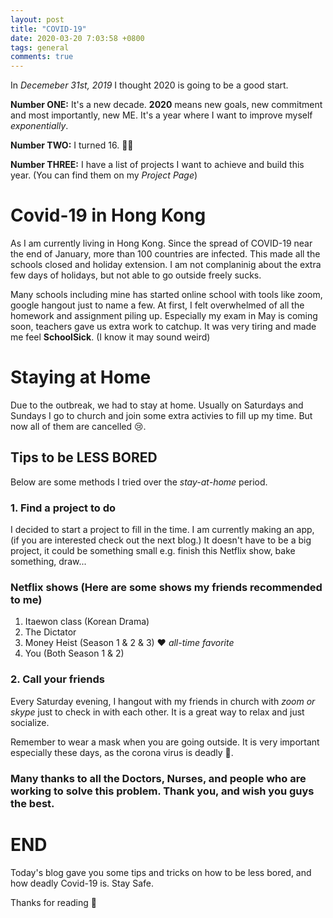 ```yaml
---
layout: post
title: "COVID-19"
date: 2020-03-20 7:03:58 +0800
tags: general
comments: true
---
```


In _Decemeber 31st, 2019_ I thought 2020 is going to be a good start.

**Number ONE:** It's a new decade. **2020** means new goals, new commitment and most importantly, new ME. It's a year where I want to improve myself _exponentially_.

**Number TWO:** I turned 16. 🎂🎉

**Number THREE:** I have a list of projects I want to achieve and build this year. (You can find them on my _Project Page_)

# Covid-19 in Hong Kong

As I am currently living in Hong Kong. Since the spread of COVID-19 near the end of January, more than 100 countries are infected. This made all the schools closed and holiday extension. I am not complaninig about the extra few days of holidays, but not able to go outside freely sucks.

Many schools including mine has started online school with tools like zoom, google hangout just to name a few. At first, I felt overwhelmed of all the homework and assignment piling up. Especially my exam in May is coming soon, teachers gave us extra work to catchup. It was very tiring and made me feel **SchoolSick**. (I know it may sound weird)

# Staying at Home

Due to the outbreak, we had to stay at home. Usually on Saturdays and Sundays I go to church and join some extra activies to fill up my time. But now all of them are cancelled 😢.

## Tips to be LESS BORED

Below are some methods I tried over the _stay-at-home_ period.

### 1. Find a project to do

I decided to start a project to fill in the time. I am currently making an app, (if you are interested check out the next blog.) It doesn't have to be a big project, it could be something small e.g. finish this Netflix show, bake something, draw...

### Netflix shows (Here are some shows my friends recommended to me)

1. Itaewon class (Korean Drama)
2. The Dictator
3. Money Heist (Season 1 & 2 & 3) ❤️ _all-time favorite_
4. You (Both Season 1 & 2)

### 2. Call your friends

Every Saturday evening, I hangout with my friends in church with _zoom or skype_ just to check in with each other. It is a great way to relax and just socialize.

Remember to wear a mask when you are going outside. It is very important especially these days, as the corona virus is deadly 🦠.

### Many thanks to all the Doctors, Nurses, and people who are working to solve this problem. Thank you, and wish you guys the best.

# END

Today's blog gave you some tips and tricks on how to be less bored, and how deadly Covid-19 is. Stay Safe. 

Thanks for reading 👀

